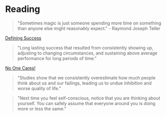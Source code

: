 # Reading

> "Sometimes magic is just someone spending more time on something than anyone else might reasonably expect." - Raymond Joseph Teller

[Defining Success](https://www.collaborativefund.com/blog/defining-success/)

> "Long lasting success that resulted from consistently showing up, adjusting to changing circumstances, and sustaining above average performance for long periods of time."

[No One Cares!](https://www.theatlantic.com/family/archive/2021/11/how-stop-caring-what-other-people-think-you/620670/)

> "Studies show that we consistently overestimate how much people think about us and our failings, leading us to undue inhibition and worse quality of life."

> "Next time you feel self-conscious, notice that you are thinking about yourself. You can safely assume that everyone around you is doing more or less the same."


